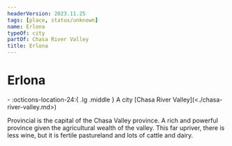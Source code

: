 ```yaml
---
headerVersion: 2023.11.25
tags: [place, status/unknown]
name: Erlona
typeOf: city
partOf: Chasa River Valley
title: Erlona
---
```

# Erlona
<div class="grid cards ext-narrow-margin ext-one-column" markdown>
-    :octicons-location-24:{ .lg .middle } A city [Chasa River Valley](<./chasa-river-valley.md>)  
</div>


Provincial is the capital of the Chasa Valley province. A rich and powerful province given the agricultural wealth of the valley. This far upriver, there is less wine, but it is fertile pastureland and lots of cattle and dairy.





